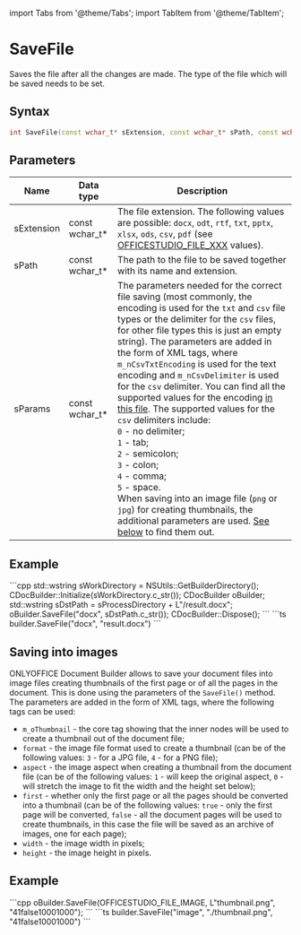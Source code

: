 import Tabs from '@theme/Tabs';
import TabItem from '@theme/TabItem';

# SaveFile

Saves the file after all the changes are made. The type of the file which will be saved needs to be set.

## Syntax

```cpp
int SaveFile(const wchar_t* sExtension, const wchar_t* sPath, const wchar_t* sParams);
```

## Parameters

| **Name**   | **Data type**  | **Description**                                                                                                                                                                                                                                                                                                                                                                                                                                                                                                                                                                                                                                                                                                                                                                                                                                                                         |
| ---------- | -------------- | --------------------------------------------------------------------------------------------------------------------------------------------------------------------------------------------------------------------------------------------------------------------------------------------------------------------------------------------------------------------------------------------------------------------------------------------------------------------------------------------------------------------------------------------------------------------------------------------------------------------------------------------------------------------------------------------------------------------------------------------------------------------------------------------------------------------------------------------------------------------------------------- |
| sExtension | const wchar_t* | The file extension. The following values are possible: `docx`, `odt`, `rtf`, `txt`, `pptx`, `xlsx`, `ods`, `csv`, `pdf` (see [OFFICESTUDIO\_FILE\_XXX](../../../get-started/supported-formats.md) values).                                                                                                                                                                                                                                                                                                                                                                                                                                                                                                                                                                                                                                                                        |
| sPath      | const wchar_t* | The path to the file to be saved together with its name and extension.                                                                                                                                                                                                                                                                                                                                                                                                                                                                                                                                                                                                                                                                                                                                                                                                                  |
| sParams    | const wchar_t* | The parameters needed for the correct file saving (most commonly, the encoding is used for the `txt` and `csv` file types or the delimiter for the `csv` files, for other file types this is just an empty string). The parameters are added in the form of XML tags, where `m_nCsvTxtEncoding` is used for the text encoding and `m_nCsvDelimiter` is used for the `csv` delimiter. You can find all the supported values for the encoding [in this file](https://github.com/ONLYOFFICE/server/blob/master/Common/sources/commondefines.js). The supported values for the `csv` delimiters include:<br/>`0` - no delimiter;<br/>`1` - tab;<br/>`2` - semicolon;<br/>`3` - colon;<br/>`4` - comma;<br/>`5` - space.<br/>When saving into an image file (`png` or `jpg`) for creating thumbnails, the additional parameters are used. [See below](#saving-into-images) to find them out. |

## Example

<Tabs>
    <TabItem value="cpp" label="C++">
        ```cpp
        std::wstring sWorkDirectory = NSUtils::GetBuilderDirectory();
        CDocBuilder::Initialize(sWorkDirectory.c_str());
        CDocBuilder oBuilder;
        std::wstring sDstPath = sProcessDirectory + L"/result.docx";
        oBuilder.SaveFile("docx", sDstPath.c_str());
        CDocBuilder::Dispose();
        ```
    </TabItem>
    <TabItem value="builder" label=".docbuilder">
        ```ts
        builder.SaveFile("docx", "result.docx")
        ```
    </TabItem>
</Tabs>

## Saving into images

ONLYOFFICE Document Builder allows to save your document files into image files creating thumbnails of the first page or of all the pages in the document. This is done using the parameters of the `SaveFile()` method. The parameters are added in the form of XML tags, where the following tags can be used:

- `m_oThumbnail` - the core tag showing that the inner nodes will be used to create a thumbnail out of the document file;
- `format` - the image file format used to create a thumbnail (can be of the following values: `3` - for a JPG file, `4` - for a PNG file);
- `aspect` - the image aspect when creating a thumbnail from the document file (can be of the following values: `1` - will keep the original aspect, `0` - will stretch the image to fit the width and the height set below);
- `first` - whether only the first page or all the pages should be converted into a thumbnail (can be of the following values: `true` - only the first page will be converted, `false` - all the document pages will be used to create thumbnails, in this case the file will be saved as an archive of images, one for each page);
- `width` - the image width in pixels;
- `height` - the image height in pixels.

## Example

<Tabs>
    <TabItem value="cpp" label="C++">
        ```cpp
        oBuilder.SaveFile(OFFICESTUDIO_FILE_IMAGE, L"thumbnail.png", "<m_oThumbnail><format>4</format><aspect>1</aspect><first>false</first><width>1000</width><height>1000</height></m_oThumbnail>");
        ```
    </TabItem>
    <TabItem value="builder" label=".docbuilder">
        ```ts
        builder.SaveFile("image", "./thumbnail.png", "<m_oThumbnail><format>4</format><aspect>1</aspect><first>false</first><width>1000</width><height>1000</height></m_oThumbnail>")
        ```
    </TabItem>
</Tabs>
